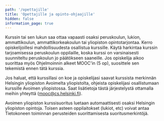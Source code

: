```yaml
---
path: '/opettajille'
title: 'Opettajille ja opinto-ohjaajille'
hidden: false
information_page: true
---
```


Kurssin tai sen lukun saa ottaa vapaasti osaksi peruskoulun, lukion, ammattikoulun, ammattikorkeakoulun tai yliopiston opintotarjontaa. Kerro opiskelijoillesi mahdollisuudesta osallistua kurssille. Käytä harkintaa kurssin tarjoamisessa peruskoulun oppilaille, koska kurssi on varsinaisesti suunniteltu peruskoulun jo päätökseen saaneille. Jos opiskelija aikoo suorittaa myös Ohjelmoinnin alkeet MOOC'in (5 op), suosittele sen tekemistä ennen tätä kurssia.

Jos haluat, että kurssillasi on koe ja opiskelijasi saavat kurssista merkinnän Helsingin yliopiston Avoimelta yliopistolta, ohjeista opiskelijasi osallistumaan kurssille Avoimen yliopistossa. Saat lisätietoja tästä järjestelystä ottamalla meihin yhteyttä (mooc@cs.helsinki.fi).

Avoimen yliopiston kurssisuoritus luetaan automaattisesti osaksi Helsingin yliopiston opintoja. Toisen asteen oppilaitokset (lukiot, etc) voivat antaa Tietokoneen toiminnan perusteiden suorittamisesta suoritusmerkintöjä.
